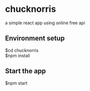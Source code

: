 # chucknorris
a simple react app using online free api


## Environment setup
$cd chucknorris  
$npm install

## Start the app   
$npm start
